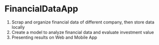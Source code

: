 # FinancialDataApp
1. Scrap and organize financial data of different company, then store data locally
2. Create a model to analyze financial data and evaluate investment value
3. Presenting results on Web and Mobile App 
